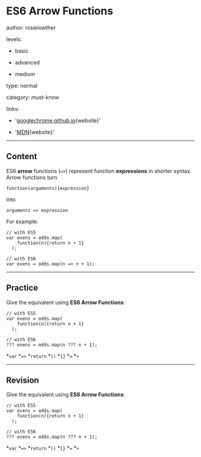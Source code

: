 # ES6 Arrow Functions
author: rosielowther

levels:

  - basic

  - advanced

  - medium

type: normal

category: must-know

links:

  - '[googlechrome.github.io](https://googlechrome.github.io/samples/arrows-es6/){website}'
  
  - '[MDN](https://developer.mozilla.org/en-US/docs/Web/JavaScript/Reference/Functions/Arrow_functions){website}'

---
## Content

ES6 **arrow** functions (`=>`) represent function **expressions** in shorter syntax. Arrow functions turn 
```
function(arguments){expression}
```
into 
```
arguments => expression
``` 

For example:
```
// with ES5
var evens = odds.map(
    function(n){return n + 1}
  );

// with ES6
var evens = odds.map(n => n + 1);
```

---
## Practice

Give the equivalent using **ES6 Arrow Functions**:
```
// with ES5
var evens = odds.map(
    function(n){return n + 1}
  );

// with ES6
??? evens = odds.map(n ??? n + 1);
```

*`var`
*`=>`
*`return`
*`()`
*`{}`
*`=`
*`>`

---
## Revision

Give the equivalent using **ES6 Arrow Functions**:
```
// with ES5
var evens = odds.map(
    function(n){return n + 1}
  );

// with ES6
??? evens = odds.map(n ??? n + 1);
```

*`var`
*`=>`
*`return`
*`()`
*`{}`
*`=`
*`>`